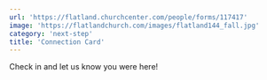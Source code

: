 ```yaml
---
url: 'https://flatland.churchcenter.com/people/forms/117417'
image: 'https://flatlandchurch.com/images/flatland144_fall.jpg'
category: 'next-step'
title: 'Connection Card'
---
```


Check in and let us know you were here!
